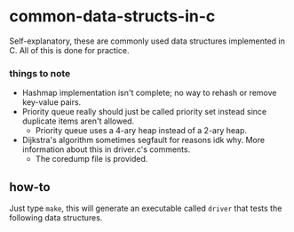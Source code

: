 # common-data-structs-in-c
Self-explanatory, these are commonly used data structures implemented in C. All of this is done for practice.

### things to note
* Hashmap implementation isn't complete; no way to rehash or remove key-value pairs.
* Priority queue really should just be called priority set instead since duplicate items aren't allowed.
  * Priority queue uses a 4-ary heap instead of a 2-ary heap.
* Dijkstra's algorithm sometimes segfault for reasons idk why. More information about this in driver.c's comments.
  * The coredump file is provided.

## how-to
Just type `make`, this will generate an executable called `driver` that tests the following data structures.
